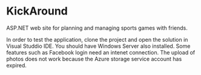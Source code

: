 # KickAround
ASP.NET web site for planning and managing sports games with friends.

In order to test the application, clone the project and open the solution in Visual Studdio IDE. You should have Windows Server also installed. Some features such as Facebook login need an intenet connection.
The upload of photos does not work because the Azure storage service account has expired.
